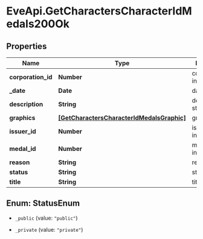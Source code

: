 # EveApi.GetCharactersCharacterIdMedals200Ok

## Properties
Name | Type | Description | Notes
------------ | ------------- | ------------- | -------------
**corporation_id** | **Number** | corporation_id integer | 
**_date** | **Date** | date string | 
**description** | **String** | description string | 
**graphics** | [**[GetCharactersCharacterIdMedalsGraphic]**](GetCharactersCharacterIdMedalsGraphic.md) | graphics array | 
**issuer_id** | **Number** | issuer_id integer | 
**medal_id** | **Number** | medal_id integer | 
**reason** | **String** | reason string | 
**status** | **String** | status string | 
**title** | **String** | title string | 


<a name="StatusEnum"></a>
## Enum: StatusEnum


* `_public` (value: `"public"`)

* `_private` (value: `"private"`)




